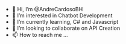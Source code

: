 - 👋 Hi, I’m @AndreCardosoBH
- 👀 I’m interested in Chatbot Development
- 🌱 I’m currently learning, C# and Javascript
- 💞️ I’m looking to collaborate on API Creation
- 📫 How to reach me ...

<!---
AndreCardosoBH/AndreCardosoBH is a ✨ special ✨ repository because its `README.md` (this file) appears on your GitHub profile.
You can click the Preview link to take a look at your changes.
--->
